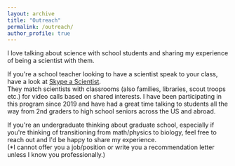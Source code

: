 ```yaml
---
layout: archive
title: "Outreach"
permalink: /outreach/
author_profile: true
---
```


I love talking about science with school students and sharing my experience of being a scientist with them.

If you're a school teacher looking to have a scientist speak to your class, have a look at [Skype a Scientist](https://www.skypeascientist.com/).\
They match scientists with classrooms (also families, libraries, scout troops etc.) for video calls based on shared interests.
I have been participating in this program since 2019 and have had a great time talking to students all the way from 2nd graders to high school seniors across the US and abroad. 

If you're an undergraduate thinking about graduate school, especially if you're thinking of transitioning from math/physics to biology, feel free to reach out and I'd be happy to share my experience.\
<span style="font-size:1em;">(*I cannot offer you a job/position or write you a recommendation letter unless I know you professionally.)</span>
